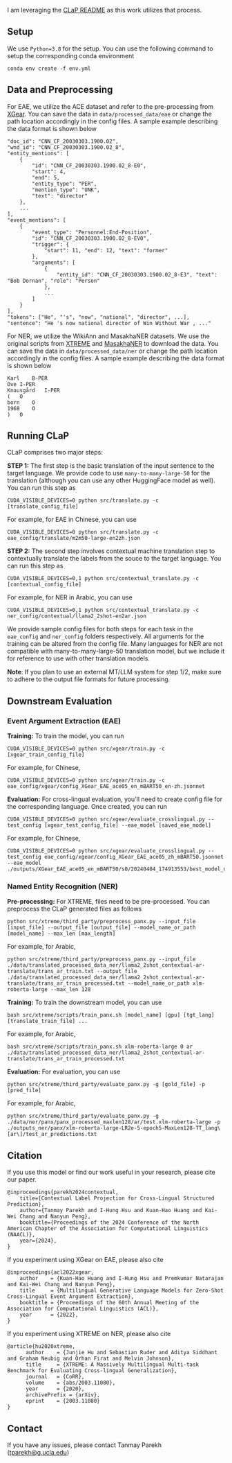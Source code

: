 I am leveraging the [CLaP README](https://github.com/PlusLabNLP/CLaP/tree/main) as this work utilizes that process.

## Setup

We use `Python=3.8` for the setup. You can use the following command to setup the corresponding conda environment
```
conda env create -f env.yml
```

## Data and Preprocessing

For EAE, we utilize the ACE dataset and refer to the pre-processing from [XGear](https://github.com/PlusLabNLP/X-Gear/tree/main/preprocessing). You can save the data in `data/processed_data/eae` or change the path location accordingly in the config files. A sample example describing the data format is shown below
```
"doc_id": "CNN_CF_20030303.1900.02",
"wnd_id": "CNN_CF_20030303.1900.02_8",
"entity_mentions": [
    {
        "id": "CNN_CF_20030303.1900.02_8-E0",
        "start": 4, 
        "end": 5, 
        "entity_type": "PER", 
        "mention_type": "UNK", 
        "text": "director"
    }, 
    ...
],
"event_mentions": [
    {
        "event_type": "Personnel:End-Position", 
        "id": "CNN_CF_20030303.1900.02_8-EV0", 
        "trigger": {
            "start": 11, "end": 12, "text": "former"
        }, 
        "arguments": [
            {
                "entity_id": "CNN_CF_20030303.1900.02_8-E3", "text": "Bob Dornan", "role": "Person"
            }, 
            ...
        ]
    }
],
"tokens": ["He", "'s", "now", "national", "director", ...],
"sentence": "He 's now national director of Win Without War , ..."
```

For NER, we utilize the WikiAnn and MasakhaNER datasets. We use the original scripts from [XTREME](https://github.com/google-research/xtreme?tab=readme-ov-file#download-the-data) and [MasakhaNER](https://huggingface.co/datasets/masakhane/masakhaner2) to download the data. You can save the data in `data/processed_data/ner` or change the path location accordingly in the config files. A sample example describing the data format is shown below
```
Karl	B-PER
Ove	I-PER
Knausgård	I-PER
(	O
born	O
1968	O
)	O
```

## Running CLaP

CLaP comprises two major steps:

**STEP 1:** The first step is the basic translation of the input sentence to the target language. We provide code to use `many-to-many-large-50` for the translation (although you can use any other HuggingFace model as well). You can run this step as
```
CUDA_VISIBLE_DEVICES=0 python src/translate.py -c [translate_config_file]
```

For example, for EAE in Chinese, you can use
```
CUDA_VISIBLE_DEVICES=0 python src/translate.py -c eae_config/translate/m2m50-large-en2zh.json
```

**STEP 2:** The second step involves contextual machine translation step to contextually translate the labels from the souce to the target language. You can run this step as
```
CUDA_VISIBLE_DEVICES=0,1 python src/contextual_translate.py -c [contextual_config_file]
```

For example, for NER in Arabic, you can use
```
CUDA_VISIBLE_DEVICES=0,1 python src/contextual_translate.py -c ner_config/contextual/llama2_2shot-en2ar.json
```

We provide sample config files for both steps for each task in the `eae_config` and `ner_config` folders respectively. All arguments for the training can be altered from the config file. Many languages for NER are not compatible with many-to-many-large-50 translation model, but we include it for reference to use with other translation models.

**Note**: If you plan to use an external MT/LLM system for step 1/2, make sure to adhere to the output file formats for future processing.

## Downstream Evaluation

### Event Argument Extraction (EAE)

**Training:** To train the model, you can run
```
CUDA_VISIBLE_DEVICES=0 python src/xgear/train.py -c [xgear_train_config_file]
```

For example, for Chinese,
```
CUDA_VISIBLE_DEVICES=0 python src/xgear/train.py -c eae_config/xgear/config_XGear_EAE_ace05_en_mBART50_en-zh.jsonnet
```

**Evaluation:** For cross-lingual evaluation, you'll need to create config file for the corresponding language. Once created, you can run
```
CUDA_VISIBLE_DEVICES=0 python src/xgear/evaluate_crosslingual.py --test_config [xgear_test_config_file] --eae_model [saved_eae_model]
```

For example, for Chinese,
```
CUDA_VISIBLE_DEVICES=0 python src/xgear/evaluate_crosslingual.py --test_config eae_config/xgear/config_XGear_EAE_ace05_zh_mBART50.jsonnet --eae_model ./outputs/XGear_EAE_ace05_en_mBART50/s0/20240404_174913553/best_model_dev0.state
```

### Named Entity Recognition (NER)

**Pre-processing:** For XTREME, files need to be pre-processed. You can preprocess the CLaP generated files as follows
```
python src/xtreme/third_party/preprocess_panx.py --input_file [input_file] --output_file [output_file] --model_name_or_path [model_name] --max_len [max_length]
```

For example, for Arabic,
```
python src/xtreme/third_party/preprocess_panx.py --input_file ./data/translated_processed_data_ner/llama2_2shot_contextual-ar-translate/trans_ar_train.txt --output_file ./data/translated_processed_data_ner/llama2_2shot_contextual-ar-translate/trans_ar_train_processed.txt --model_name_or_path xlm-roberta-large --max_len 128
```

**Training:** To train the downstream model, you can use
```
bash src/xtreme/scripts/train_panx.sh [model_name] [gpu] [tgt_lang] [translate_train_file] ...
```

For example, for Arabic,
```
bash src/xtreme/scripts/train_panx.sh xlm-roberta-large 0 ar ./data/translated_processed_data_ner/llama2_2shot_contextual-ar-translate/trans_ar_train_processed.txt
```

**Evaluation:** For evaluation, you can use
```
python src/xtreme/third_party/evaluate_panx.py -g [gold_file] -p [pred_file]
```

For example, for Arabic,
```
python src/xtreme/third_party/evaluate_panx.py -g ./data/ner/panx/panx_processed_maxlen128/ar/test.xlm-roberta-large -p ./outputs_ner/panx/xlm-roberta-large-LR2e-5-epoch5-MaxLen128-TT_lang\[ar\]/test_ar_predictions.txt
```

## Citation

If you use this model or find our work useful in your research, please cite our paper.
```
@inproceedings{parekh2024contextual,
    title={Contextual Label Projection for Cross-Lingual Structured Prediction},
    author={Tanmay Parekh and I-Hung Hsu and Kuan-Hao Huang and Kai-Wei Chang and Nanyun Peng},
    booktitle={Proceedings of the 2024 Conference of the North American Chapter of the Association for Computational Linguistics (NAACL)},
    year={2024},
}
```

If you experiment using XGear on EAE, please also cite
```
@inproceedings{acl2022xgear,
    author    = {Kuan-Hao Huang and I-Hung Hsu and Premkumar Natarajan and Kai-Wei Chang and Nanyun Peng},
    title     = {Multilingual Generative Language Models for Zero-Shot Cross-Lingual Event Argument Extraction},
    booktitle = {Proceedings of the 60th Annual Meeting of the Association for Computational Linguistics (ACL)},
    year      = {2022},
}
```

If you experiment using XTREME on NER, please also cite
```
@article{hu2020xtreme,
      author    = {Junjie Hu and Sebastian Ruder and Aditya Siddhant and Graham Neubig and Orhan Firat and Melvin Johnson},
      title     = {XTREME: A Massively Multilingual Multi-task Benchmark for Evaluating Cross-lingual Generalization},
      journal   = {CoRR},
      volume    = {abs/2003.11080},
      year      = {2020},
      archivePrefix = {arXiv},
      eprint    = {2003.11080}
}
```

## Contact

If you have any issues, please contact Tanmay Parekh (tparekh@g.ucla.edu)
